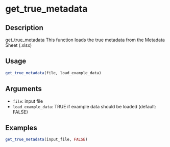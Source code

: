 # get_true_metadata

## Description

get_true_metadata
This function loads the true metadata from the Metadata Sheet (.xlsx)

## Usage

```r
get_true_metadata(file, load_example_data)
```

## Arguments

* `file`: input file
* `load_example_data`: TRUE if example data should be loaded (default: FALSE)

## Examples

```r
get_true_metadata(input_file, FALSE)
```

